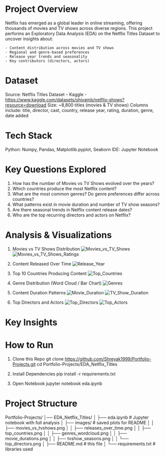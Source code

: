 # Project Overview
Netflix has emerged as a global leader in online streaming, offering thousands of movies and TV shows across diverse regions.
This project performs an Exploratory Data Analysis (EDA) on the Netflix Titles Dataset to uncover insights about:

    - Content distribution across movies and TV shows
    - Regional and genre-based preferences
    - Release year trends and seasonality
    - Key contributors (directors, actors)


# Dataset
Source: Netflix Titles Dataset – Kaggle - https://www.kaggle.com/datasets/shivamb/netflix-shows?resource=download
Size: ~8,800 titles (movies & TV shows)
Columns include: title, director, cast, country, release year, rating, duration, genre, date added


# Tech Stack
Python: Numpy, Pandas, Matplotlib.pyplot, Seaborn
IDE: Jupyter Notebook


# Key Questions Explored
1. How has the number of Movies vs TV Shows evolved over the years?
2. Which countries produce the most Netflix content?
3. What are the most common genres? Do genre preferences differ across countries?
4. What patterns exist in movie duration and number of TV show seasons?
5. Are there seasonal trends in Netflix content release dates?
6. Who are the top recurring directors and actors on Netflix?

# Analysis & Visualizations
1. Movies vs TV Shows Distribution
![Movies_vs_TV_Shows](images/movies_vs_tvshows.png)
![Movies_vs_TV_Shows_Ratings](images/movies_vs_tvshows_ratings.png)

2. Content Released Over Time
![Release_Year](images/releases_over_time.png)

3. Top 10 Countries Producing Content
![Top_Countries](images/top_countries.png)

4. Genre Distribution (Word Cloud / Bar Chart)
![Genres](images/genres_wordcloud.png)

5. Content Duration Patterns
![Movie_Duration](images/movie_durations.png)
![TV_Show_Duration](images/tvshow_seasons.png)

6. Top Directors and Actors
![Top_Directors](images/top_directors.png)
![Top_Actors](images/top_actors.png)


# Key Insights


# How to Run
1. Clone this Repo
git clone https://github.com/Shreyak1999/Portfolio-Projects.git
cd Portfolio-Projects/EDA_Netflix_Titles

2. Install Dependencies
pip install -r requirements.txt

3. Open Notebook
jupyter notebook eda.ipynb


# Project Structure
Portfolio-Projects/
│── EDA_Netflix_Titles/
│     ├── eda.ipynb           # Jupyter notebook with full analysis
│     ├── images/             # saved plots for README
│     │     ├── movies_vs_tvshows.png
│     │     ├── releases_over_time.png
│     │     ├── top_countries.png
│     │     ├── genres_wordcloud.png
│     │     ├── movie_durations.png
│     │     ├── tvshow_seasons.png
│     │     └── top_directors.png
│     ├── README.md           # this file
│     └── requirements.txt    # libraries used


